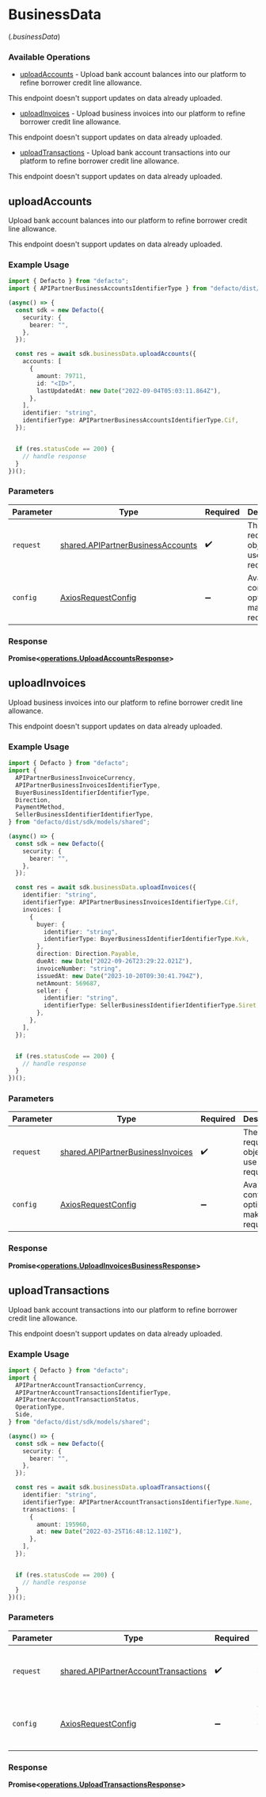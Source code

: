 # BusinessData
(*.businessData*)

### Available Operations

* [uploadAccounts](#uploadaccounts) - 
Upload bank account balances into our platform to refine borrower credit
line allowance.
 
This endpoint doesn't support updates on data already uploaded.

* [uploadInvoices](#uploadinvoices) - 
Upload business invoices into our platform to refine borrower credit
line allowance.

This endpoint doesn't support updates on data already uploaded.

* [uploadTransactions](#uploadtransactions) - 
Upload bank account transactions into our platform to refine borrower
credit line allowance.
  
This endpoint doesn't support updates on data already uploaded.


## uploadAccounts


Upload bank account balances into our platform to refine borrower credit
line allowance.
 
This endpoint doesn't support updates on data already uploaded.


### Example Usage

```typescript
import { Defacto } from "defacto";
import { APIPartnerBusinessAccountsIdentifierType } from "defacto/dist/sdk/models/shared";

(async() => {
  const sdk = new Defacto({
    security: {
      bearer: "",
    },
  });

  const res = await sdk.businessData.uploadAccounts({
    accounts: [
      {
        amount: 79711,
        id: "<ID>",
        lastUpdatedAt: new Date("2022-09-04T05:03:11.864Z"),
      },
    ],
    identifier: "string",
    identifierType: APIPartnerBusinessAccountsIdentifierType.Cif,
  });


  if (res.statusCode == 200) {
    // handle response
  }
})();
```

### Parameters

| Parameter                                                                              | Type                                                                                   | Required                                                                               | Description                                                                            |
| -------------------------------------------------------------------------------------- | -------------------------------------------------------------------------------------- | -------------------------------------------------------------------------------------- | -------------------------------------------------------------------------------------- |
| `request`                                                                              | [shared.APIPartnerBusinessAccounts](../../models/shared/apipartnerbusinessaccounts.md) | :heavy_check_mark:                                                                     | The request object to use for the request.                                             |
| `config`                                                                               | [AxiosRequestConfig](https://axios-http.com/docs/req_config)                           | :heavy_minus_sign:                                                                     | Available config options for making requests.                                          |


### Response

**Promise<[operations.UploadAccountsResponse](../../models/operations/uploadaccountsresponse.md)>**


## uploadInvoices


Upload business invoices into our platform to refine borrower credit
line allowance.

This endpoint doesn't support updates on data already uploaded.


### Example Usage

```typescript
import { Defacto } from "defacto";
import {
  APIPartnerBusinessInvoiceCurrency,
  APIPartnerBusinessInvoicesIdentifierType,
  BuyerBusinessIdentifierIdentifierType,
  Direction,
  PaymentMethod,
  SellerBusinessIdentifierIdentifierType,
} from "defacto/dist/sdk/models/shared";

(async() => {
  const sdk = new Defacto({
    security: {
      bearer: "",
    },
  });

  const res = await sdk.businessData.uploadInvoices({
    identifier: "string",
    identifierType: APIPartnerBusinessInvoicesIdentifierType.Cif,
    invoices: [
      {
        buyer: {
          identifier: "string",
          identifierType: BuyerBusinessIdentifierIdentifierType.Kvk,
        },
        direction: Direction.Payable,
        dueAt: new Date("2022-09-26T23:29:22.021Z"),
        invoiceNumber: "string",
        issuedAt: new Date("2023-10-20T09:30:41.794Z"),
        netAmount: 569687,
        seller: {
          identifier: "string",
          identifierType: SellerBusinessIdentifierIdentifierType.Siret,
        },
      },
    ],
  });


  if (res.statusCode == 200) {
    // handle response
  }
})();
```

### Parameters

| Parameter                                                                              | Type                                                                                   | Required                                                                               | Description                                                                            |
| -------------------------------------------------------------------------------------- | -------------------------------------------------------------------------------------- | -------------------------------------------------------------------------------------- | -------------------------------------------------------------------------------------- |
| `request`                                                                              | [shared.APIPartnerBusinessInvoices](../../models/shared/apipartnerbusinessinvoices.md) | :heavy_check_mark:                                                                     | The request object to use for the request.                                             |
| `config`                                                                               | [AxiosRequestConfig](https://axios-http.com/docs/req_config)                           | :heavy_minus_sign:                                                                     | Available config options for making requests.                                          |


### Response

**Promise<[operations.UploadInvoicesBusinessResponse](../../models/operations/uploadinvoicesbusinessresponse.md)>**


## uploadTransactions


Upload bank account transactions into our platform to refine borrower
credit line allowance.
  
This endpoint doesn't support updates on data already uploaded.


### Example Usage

```typescript
import { Defacto } from "defacto";
import {
  APIPartnerAccountTransactionCurrency,
  APIPartnerAccountTransactionsIdentifierType,
  APIPartnerAccountTransactionStatus,
  OperationType,
  Side,
} from "defacto/dist/sdk/models/shared";

(async() => {
  const sdk = new Defacto({
    security: {
      bearer: "",
    },
  });

  const res = await sdk.businessData.uploadTransactions({
    identifier: "string",
    identifierType: APIPartnerAccountTransactionsIdentifierType.Name,
    transactions: [
      {
        amount: 195960,
        at: new Date("2022-03-25T16:48:12.110Z"),
      },
    ],
  });


  if (res.statusCode == 200) {
    // handle response
  }
})();
```

### Parameters

| Parameter                                                                                    | Type                                                                                         | Required                                                                                     | Description                                                                                  |
| -------------------------------------------------------------------------------------------- | -------------------------------------------------------------------------------------------- | -------------------------------------------------------------------------------------------- | -------------------------------------------------------------------------------------------- |
| `request`                                                                                    | [shared.APIPartnerAccountTransactions](../../models/shared/apipartneraccounttransactions.md) | :heavy_check_mark:                                                                           | The request object to use for the request.                                                   |
| `config`                                                                                     | [AxiosRequestConfig](https://axios-http.com/docs/req_config)                                 | :heavy_minus_sign:                                                                           | Available config options for making requests.                                                |


### Response

**Promise<[operations.UploadTransactionsResponse](../../models/operations/uploadtransactionsresponse.md)>**

